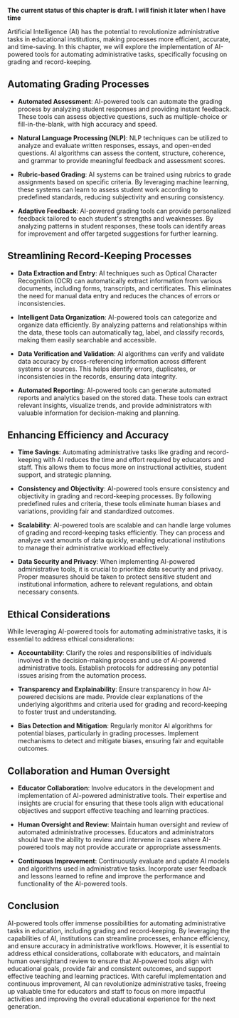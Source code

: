 **The current status of this chapter is draft. I will finish it later when I have time**

Artificial Intelligence (AI) has the potential to revolutionize administrative tasks in educational institutions, making processes more efficient, accurate, and time-saving. In this chapter, we will explore the implementation of AI-powered tools for automating administrative tasks, specifically focusing on grading and record-keeping.

Automating Grading Processes
----------------------------

* **Automated Assessment**: AI-powered tools can automate the grading process by analyzing student responses and providing instant feedback. These tools can assess objective questions, such as multiple-choice or fill-in-the-blank, with high accuracy and speed.

* **Natural Language Processing (NLP)**: NLP techniques can be utilized to analyze and evaluate written responses, essays, and open-ended questions. AI algorithms can assess the content, structure, coherence, and grammar to provide meaningful feedback and assessment scores.

* **Rubric-based Grading**: AI systems can be trained using rubrics to grade assignments based on specific criteria. By leveraging machine learning, these systems can learn to assess student work according to predefined standards, reducing subjectivity and ensuring consistency.

* **Adaptive Feedback**: AI-powered grading tools can provide personalized feedback tailored to each student's strengths and weaknesses. By analyzing patterns in student responses, these tools can identify areas for improvement and offer targeted suggestions for further learning.

Streamlining Record-Keeping Processes
-------------------------------------

* **Data Extraction and Entry**: AI techniques such as Optical Character Recognition (OCR) can automatically extract information from various documents, including forms, transcripts, and certificates. This eliminates the need for manual data entry and reduces the chances of errors or inconsistencies.

* **Intelligent Data Organization**: AI-powered tools can categorize and organize data efficiently. By analyzing patterns and relationships within the data, these tools can automatically tag, label, and classify records, making them easily searchable and accessible.

* **Data Verification and Validation**: AI algorithms can verify and validate data accuracy by cross-referencing information across different systems or sources. This helps identify errors, duplicates, or inconsistencies in the records, ensuring data integrity.

* **Automated Reporting**: AI-powered tools can generate automated reports and analytics based on the stored data. These tools can extract relevant insights, visualize trends, and provide administrators with valuable information for decision-making and planning.

Enhancing Efficiency and Accuracy
---------------------------------

* **Time Savings**: Automating administrative tasks like grading and record-keeping with AI reduces the time and effort required by educators and staff. This allows them to focus more on instructional activities, student support, and strategic planning.

* **Consistency and Objectivity**: AI-powered tools ensure consistency and objectivity in grading and record-keeping processes. By following predefined rules and criteria, these tools eliminate human biases and variations, providing fair and standardized outcomes.

* **Scalability**: AI-powered tools are scalable and can handle large volumes of grading and record-keeping tasks efficiently. They can process and analyze vast amounts of data quickly, enabling educational institutions to manage their administrative workload effectively.

* **Data Security and Privacy**: When implementing AI-powered administrative tools, it is crucial to prioritize data security and privacy. Proper measures should be taken to protect sensitive student and institutional information, adhere to relevant regulations, and obtain necessary consents.

Ethical Considerations
----------------------

While leveraging AI-powered tools for automating administrative tasks, it is essential to address ethical considerations:

* **Accountability**: Clarify the roles and responsibilities of individuals involved in the decision-making process and use of AI-powered administrative tools. Establish protocols for addressing any potential issues arising from the automation process.

* **Transparency and Explainability**: Ensure transparency in how AI-powered decisions are made. Provide clear explanations of the underlying algorithms and criteria used for grading and record-keeping to foster trust and understanding.

* **Bias Detection and Mitigation**: Regularly monitor AI algorithms for potential biases, particularly in grading processes. Implement mechanisms to detect and mitigate biases, ensuring fair and equitable outcomes.

Collaboration and Human Oversight
---------------------------------

* **Educator Collaboration**: Involve educators in the development and implementation of AI-powered administrative tools. Their expertise and insights are crucial for ensuring that these tools align with educational objectives and support effective teaching and learning practices.

* **Human Oversight and Review**: Maintain human oversight and review of automated administrative processes. Educators and administrators should have the ability to review and intervene in cases where AI-powered tools may not provide accurate or appropriate assessments.

* **Continuous Improvement**: Continuously evaluate and update AI models and algorithms used in administrative tasks. Incorporate user feedback and lessons learned to refine and improve the performance and functionality of the AI-powered tools.

Conclusion
----------

AI-powered tools offer immense possibilities for automating administrative tasks in education, including grading and record-keeping. By leveraging the capabilities of AI, institutions can streamline processes, enhance efficiency, and ensure accuracy in administrative workflows. However, it is essential to address ethical considerations, collaborate with educators, and maintain human oversightand review to ensure that AI-powered tools align with educational goals, provide fair and consistent outcomes, and support effective teaching and learning practices. With careful implementation and continuous improvement, AI can revolutionize administrative tasks, freeing up valuable time for educators and staff to focus on more impactful activities and improving the overall educational experience for the next generation.
